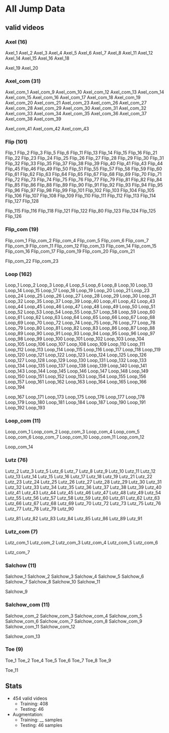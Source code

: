 # All Jump Data
## valid videos
### Axel (16)
Axel_1
Axel_2
Axel_3
Axel_4
Axel_5
Axel_6
Axel_7
Axel_8
Axel_11
Axel_12
Axel_14
Axel_15
Axel_16
Axel_18

Axel_19
Axel_20
### Axel_com (31)
Axel_com_1
Axel_com_9 
Axel_com_10
Axel_com_12
Axel_com_13
Axel_com_14
Axel_com_15
Axel_com_16
Axel_com_17
Axel_com_18
Axel_com_19
Axel_com_20 
Axel_com_21
Axel_com_23
Axel_com_26
Axel_com_27
Axel_com_28
Axel_com_29
Axel_com_30
Axel_com_31
Axel_com_32
Axel_com_33
Axel_com_34
Axel_com_35
Axel_com_36
Axel_com_37
Axel_com_38
Axel_com_39

Axel_com_41
Axel_com_42
Axel_com_43
### Flip (101)
Flip_1
Flip_2
Flip_3
Flip_5
Flip_6
Flip_11
Flip_13
Flip_14
Flip_15
Flip_16
Flip_21
Flip_22
Flip_23
Flip_24
Flip_25
Flip_26
Flip_27
Flip_28
Flip_29
Flip_30
Flip_31
Flip_32
Flip_33
Flip_35
Flip_37
Flip_38
Flip_39
Flip_40
Flip_41
Flip_43
Flip_44
Flip_45
Flip_46
Flip_49
Flip_50
Flip_51
Flip_55
Flip_57
Flip_58
Flip_59
Flip_60
Flip_61
Flip_62
Flip_63
Flip_64
Flip_65
Flip_67
Flip_68
Flip_69
Flip_70
Flip_71
Flip_72
Flip_73
Flip_74
Flip_75
Flip_76
Flip_77
Flip_79
Flip_81
Flip_82
Flip_84
Flip_85
Flip_86
Flip_88
Flip_89
Flip_90
Flip_91
Flip_92
Flip_93
Flip_94
Flip_95
Flip_96
Flip_97
Flip_98
Flip_99
Flip_101
Flip_102
Flip_103
Flip_104
Flip_105
Flip_106
Flip_107
Flip_108
Flip_109
Flip_110
Flip_111
Flip_112
Flip_113
Flip_114
Flip_127
Flip_128

Flip_115
Flip_116
Flip_118
Flip_121
Flip_122
Flip_80
Flip_123
Flip_124
Flip_125
Flip_126
### Flip_com (19)
Flip_com_1
Flip_com_2
Flip_com_4
Flip_com_5
Flip_com_6
Flip_com_7
Flip_com_9
Flip_com_11
Flip_com_12
Flip_com_13
Flip_com_14
Flip_com_15
Flip_com_16
Flip_com_17
Flip_com_19
Flip_com_20
Flip_com_21

Flip_com_22
Flip_com_23
### Loop (162)
Loop_1
Loop_2
Loop_3
Loop_4
Loop_5
Loop_6
Loop_8
Loop_10
Loop_13
Loop_14
Loop_15
Loop_17
Loop_18
Loop_19
Loop_20
Loop_21
Loop_23
Loop_24
Loop_25
Loop_26
Loop_27
Loop_28
Loop_29
Loop_30
Loop_31
Loop_32
Loop_35
Loop_37
Loop_39
Loop_40
Loop_41
Loop_42
Loop_43
Loop_44
Loop_45
Loop_46
Loop_47
Loop_48
Loop_49
Loop_50
Loop_51
Loop_52
Loop_53
Loop_54
Loop_55
Loop_57
Loop_58
Loop_59
Loop_60
Loop_61
Loop_62
Loop_63
Loop_64
Loop_65
Loop_66
Loop_67
Loop_68
Loop_69
Loop_70
Loop_72
Loop_74
Loop_75
Loop_76
Loop_77
Loop_78
Loop_79
Loop_80
Loop_81
Loop_82
Loop_83
Loop_86
Loop_87
Loop_88
Loop_89
Loop_90
Loop_91
Loop_93
Loop_94
Loop_95
Loop_96
Loop_97
Loop_98
Loop_99
Loop_100
Loop_101
Loop_102
Loop_103
Loop_104
Loop_105
Loop_106
Loop_107
Loop_108
Loop_109
Loop_110
Loop_111
Loop_112
Loop_113
Loop_114
Loop_115
Loop_116
Loop_117
Loop_118
Loop_119
Loop_120
Loop_121
Loop_122
Loop_123
Loop_124
Loop_125
Loop_126
Loop_127
Loop_128
Loop_129
Loop_130
Loop_131
Loop_132
Loop_133
Loop_134
Loop_135
Loop_137
Loop_138
Loop_139
Loop_140
Loop_141
Loop_143
Loop_144
Loop_145
Loop_146
Loop_147
Loop_148
Loop_149
Loop_150
Loop_151
Loop_152
Loop_153
Loop_154
Loop_155
Loop_156
Loop_157
Loop_161
Loop_162
Loop_163
Loop_164
Loop_165
Loop_166
Loop_194

Loop_167
Loop_171
Loop_173
Loop_175
Loop_176
Loop_177
Loop_178
Loop_179
Loop_180
Loop_181
Loop_184
Loop_187
Loop_190
Loop_191
Loop_192
Loop_193
### Loop_com (11)
Loop_com_1
Loop_com_2
Loop_com_3
Loop_com_4
Loop_com_5
Loop_com_6
Loop_com_7
Loop_com_10
Loop_com_11
Loop_com_12

Loop_com_14
### Lutz (76)
Lutz_2
Lutz_3
Lutz_5
Lutz_6
Lutz_7
Lutz_8
Lutz_9
Lutz_10
Lutz_11
Lutz_12
Lutz_13
Lutz_14
Lutz_15
Lutz_16
Lutz_17
Lutz_18
Lutz_19
Lutz_21
Lutz_22
Lutz_23
Lutz_24
Lutz_25
Lutz_26
Lutz_27
Lutz_28
Lutz_29
Lutz_30
Lutz_31
Lutz_32
Lutz_33
Lutz_34
Lutz_35
Lutz_36
Lutz_37
Lutz_38
Lutz_39
Lutz_40
Lutz_41
Lutz_43
Lutz_44
Lutz_45
Lutz_46
Lutz_47
Lutz_48
Lutz_49
Lutz_54
Lutz_55
Lutz_56
Lutz_57
Lutz_58
Lutz_59
Lutz_60
Lutz_61
Lutz_62
Lutz_63
Lutz_66
Lutz_67
Lutz_68
Lutz_69
Lutz_70
Lutz_72
Lutz_73
Lutz_75
Lutz_76
Lutz_77
Lutz_78
Lutz_79
Lutz_90

Lutz_81
Lutz_82
Lutz_83
Lutz_84
Lutz_85
Lutz_86
Lutz_89
Lutz_91
### Lutz_com (7)
Lutz_com_1
Lutz_com_2
Lutz_com_3
Lutz_com_4
Lutz_com_5
Lutz_com_6

Lutz_com_7
### Salchow (11)
Salchow_1
Salchow_2
Salchow_3
Salchow_4
Salchow_5
Salchow_6
Salchow_7
Salchow_8
Salchow_10
Salchow_11

Salchow_9
### Salchow_com (11)
Salchow_com_2
Salchow_com_3
Salchow_com_4
Salchow_com_5
Salchow_com_6
Salchow_com_7
Salchow_com_8
Salchow_com_9
Salchow_com_11
Salchow_com_12

Salchow_com_13
### Toe (9)
Toe_1
Toe_2
Toe_4
Toe_5
Toe_6
Toe_7
Toe_8
Toe_9

Toe_11
## Stats
* 454 valid videos
    * Training: 408
    * Testing: 46
* Augmentation:
    * Training: __ samples
    * Testing: 46 samples